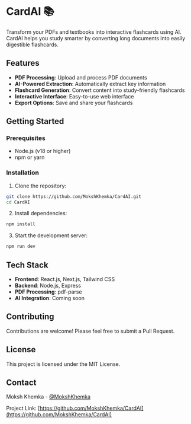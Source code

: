 # CardAI 📚

Transform your PDFs and textbooks into interactive flashcards using AI. CardAI helps you study smarter by converting long documents into easily digestible flashcards.

## Features

- **PDF Processing**: Upload and process PDF documents
- **AI-Powered Extraction**: Automatically extract key information
- **Flashcard Generation**: Convert content into study-friendly flashcards
- **Interactive Interface**: Easy-to-use web interface
- **Export Options**: Save and share your flashcards

## Getting Started

### Prerequisites

- Node.js (v18 or higher)
- npm or yarn

### Installation

1. Clone the repository:
```bash
git clone https://github.com/MokshKhemka/CardAI.git
cd CardAI
```

2. Install dependencies:
```bash
npm install
```

3. Start the development server:
```bash
npm run dev
```

## Tech Stack

- **Frontend**: React.js, Next.js, Tailwind CSS
- **Backend**: Node.js, Express
- **PDF Processing**: pdf-parse
- **AI Integration**: Coming soon

## Contributing

Contributions are welcome! Please feel free to submit a Pull Request.

## License

This project is licensed under the MIT License.

## Contact

Moksh Khemka - [@MokshKhemka](https://github.com/MokshKhemka)

Project Link: [https://github.com/MokshKhemka/CardAI](https://github.com/MokshKhemka/CardAI) 